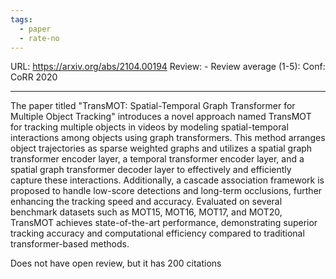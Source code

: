 ```yaml
---
tags:
  - paper
  - rate-no
---
```

URL: https://arxiv.org/abs/2104.00194
Review: -
Review average (1-5):
Conf: CoRR 2020

---

The paper titled "TransMOT: Spatial-Temporal Graph Transformer for Multiple Object Tracking" introduces a novel approach named TransMOT for tracking multiple objects in videos by modeling spatial-temporal interactions among objects using graph transformers. This method arranges object trajectories as sparse weighted graphs and utilizes a spatial graph transformer encoder layer, a temporal transformer encoder layer, and a spatial graph transformer decoder layer to effectively and efficiently capture these interactions. Additionally, a cascade association framework is proposed to handle low-score detections and long-term occlusions, further enhancing the tracking speed and accuracy. Evaluated on several benchmark datasets such as MOT15, MOT16, MOT17, and MOT20, TransMOT achieves state-of-the-art performance, demonstrating superior tracking accuracy and computational efficiency compared to traditional transformer-based methods.

Does not have open review, but it has 200 citations